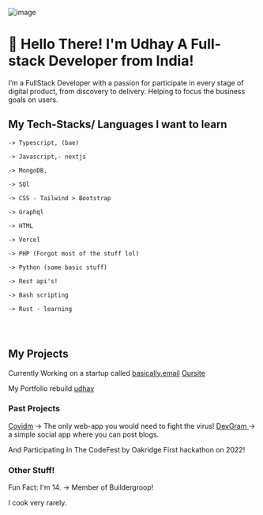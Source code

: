 ![image](https://user-images.githubusercontent.com/57910021/150063031-5333bc94-6248-449b-b4db-73fa199e007c.png)

# 👋 Hello There! I'm Udhay A Full-stack Developer from India! 

 I’m a FullStack Developer with a passion for participate in every stage of digital product, from discovery to delivery. Helping to focus the business goals on users.
 
## My Tech-Stacks/ Languages I want to learn
```
-> Typescript, (bae)

-> Javascript,- nextjs

-> MongoDB, 

-> SQl

-> CSS - Tailwind > Bootstrap

-> Graphql 

-> HTML 

-> Vercel 

-> PHP (Forgot most of the stuff lol)

-> Python (some basic stuff)

-> Rest api's!

-> Bash scripting

-> Rust - learning




```

## My Projects 

Currently Working on a startup called [basically.email]("https://github.com/orgs/basically-email/")
[Oursite]("https://basically.email")

My Portfolio rebuild [udhay]("https://udhaycodes.me")

### Past Projects 
[Covidm](https://github.com/Covidm/Covidm)
-> The only web-app you would need to fight the virus!
[DevGram ]("https://github.com/blog-spot/Devgram")
-> a simple social app  where you can post blogs.


And Participating In The CodeFest by Oakridge First hackathon on 2022!

### Other Stuff! 

Fun Fact: I'm 14.
-> Member of Buildergroop! 

I cook very rarely.
